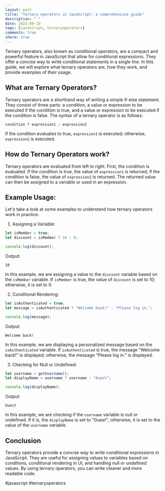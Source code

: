```yaml
---
layout: post
title: "Ternary operators in JavaScript: a comprehensive guide"
description: " "
date: 2023-09-19
tags: [javascript, ternaryoperators]
comments: true
share: true
---
```


Ternary operators, also known as conditional operators, are a compact and powerful feature in JavaScript that allow for conditional expressions. They offer a concise way to write conditional statements in a single line. In this guide, we will explore what ternary operators are, how they work, and provide examples of their usage.

## What are Ternary Operators?

Ternary operators are a shorthand way of writing a simple if-else statement. They consist of three parts: a condition, a value or expression to be executed if the condition is true, and a value or expression to be executed if the condition is false. The syntax of a ternary operator is as follows:

```
condition ? expression1 : expression2
```

If the condition evaluates to true, `expression1` is executed; otherwise, `expression2` is executed.

## How do Ternary Operators work?

Ternary operators are evaluated from left to right. First, the condition is evaluated. If the condition is true, the value of `expression1` is returned; if the condition is false, the value of `expression2` is returned. The returned value can then be assigned to a variable or used in an expression.

## Example Usage:

Let's take a look at some examples to understand how ternary operators work in practice.

1. Assigning a Variable:
```javascript
let isMember = true;
let discount = isMember ? 10 : 0;

console.log(discount);
```
Output:
```
10
```

In this example, we are assigning a value to the `discount` variable based on the `isMember` variable. If `isMember` is true, the value of `discount` is set to 10; otherwise, it is set to 0.

2. Conditional Rendering:
```javascript
let isAuthenticated = true;
let message = isAuthenticated ? "Welcome back!" : "Please log in.";

console.log(message);
```
Output:
```
Welcome back!
```

In this example, we are displaying a personalized message based on the `isAuthenticated` variable. If `isAuthenticated` is true, the message "Welcome back!" is displayed; otherwise, the message "Please log in." is displayed.

3. Checking for Null or Undefined:
```javascript
let username = getUsername();
let displayName = username ? username : "Guest";

console.log(displayName);
```
Output:
```
Guest
```

In this example, we are checking if the `username` variable is null or undefined. If it is, the `displayName` is set to "Guest"; otherwise, it is set to the value of the `username` variable.

## Conclusion

Ternary operators provide a concise way to write conditional expressions in JavaScript. They are useful for assigning values to variables based on conditions, conditional rendering in UI, and handling null or undefined values. By using ternary operators, you can write cleaner and more readable code.

#javascript #ternaryoperators